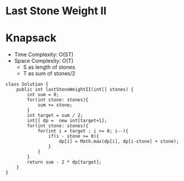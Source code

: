 # Last Stone Weight II

# Knapsack

- Time Complexity: O(ST)
- Space Complexity: O(T)
  - S as length of stones
  - T as sum of stones/2

```
class Solution {
    public int lastStoneWeightII(int[] stones) {
        int sum = 0;
        for(int stone: stones){
            sum += stone;
        }
        int target = sum / 2;
        int[] dp =  new int[target+1];
        for(int stone: stones){
            for(int i = target ; i >= 0; i--){
                if(i - stone >= 0){
                    dp[i] = Math.max(dp[i], dp[i-stone] + stone);
                }
            }
        }
        return sum - 2 * dp[target];
    }
}
```
